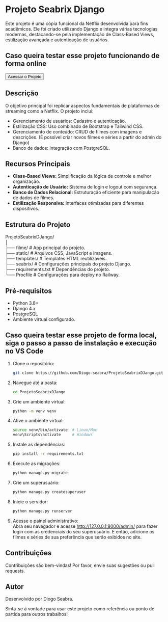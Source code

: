 # Projeto Seabrix Django

Este projeto é uma cópia funcional da Netflix desenvolvida para fins acadêmicos. Ele foi criado utilizando Django e integra várias tecnologias modernas, destacando-se pela implementação de Class-Based Views, estilização avançada e autenticação de usuários.

## Caso queira testar esse projeto funcionando de forma online

<button onclick="window.open('https://djangoseabrix-production.up.railway.app/', '_blank')">Acessar o Projeto</button>

## Descrição

O objetivo principal foi replicar aspectos fundamentais de plataformas de streaming como a Netflix. O projeto inclui:

* Gerenciamento de usuários: Cadastro e autenticação.
* Estilização CSS: Uso combinado de Bootstrap e Tailwind CSS.
* Gerenciamento de conteúdo: CRUD de filmes com imagens e descrições. (É possível criar novos filmes e séries a partir do admin do Django)
* Banco de dados: Integração com PostgreSQL.

## Recursos Principais

* **Class-Based Views:** Simplificação da lógica de controle e melhor organização.
* **Autenticação de Usuário:** Sistema de login e logout com segurança.
* **Banco de Dados Relacional:** Estruturação eficiente para manipulação de dados de filmes.
* **Estilização Responsiva:** Interfaces otimizadas para diferentes dispositivos.

## Estrutura do Projeto

ProjetoSeabrixDJango/ <br>
│ <br>
├── filme/               # App principal do projeto.  <br>
├── static/              # Arquivos CSS, JavaScript e imagens. <br>
├── templates/           # Templates HTML reutilizáveis. <br>
├── seabrix/             # Configurações principais do projeto Django. <br>
├── requirements.txt     # Dependências do projeto. <br>
└── Procfile             # Configurações para deploy no Railway. <br>

## Pré-requisitos

* Python 3.8+
* Django 4.x
* PostgreSQL
* Ambiente virtual configurado.


## Caso queira testar esse projeto de forma local, siga o passo a passo de instalação e execução no VS Code

1. Clone o repositório:
   ```bash
   git clone https://github.com/Diogo-seabra/ProjetoSeabrixDJango.git

2. Navegue até a pasta:
   ```bash
   cd ProjetoSeabrixDJango
   
3. Crie um ambiente virtual:
   ````bash
   python -m venv venv
   
4. Ative o ambiente virtual:
   ````bash
   source venv/bin/activate  # Linux/Mac
   venv\Scripts\activate     # Windows
   
4. Instale as dependências:
   ````bash
   pip install -r requirements.txt

5. Execute as migrações:
   ````bash
   python manage.py migrate

6. Crie um superusuário:
   ````bash
   python manage.py createsuperuser

7. Inicie o servidor:
   ````bash
   python manage.py runserver
   
8. Acesse o painel administrativo: <br>
   Abra seu navegador e acesse http://127.0.0.1:8000/admin/ para fazer login com as credenciais do seu superusuário. E então, adicione os filmes e séries de sua preferência que serão exibidos no site.

## Contribuições

Contribuições são bem-vindas! Por favor, envie suas sugestões ou pull requests.

## Autor

Desenvolvido por Diogo Seabra.

Sinta-se à vontade para usar este projeto como referência ou ponto de partida para outros trabalhos!



   
